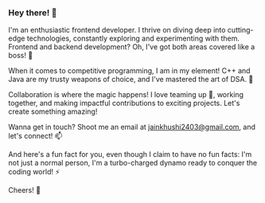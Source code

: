 ### Hey there! 👋 

I'm an enthusiastic frontend developer. I thrive on diving deep into cutting-edge technologies, constantly exploring and experimenting with them. Frontend and backend development? Oh, I've got both areas covered like a boss! 🔭

When it comes to competitive programming, I am in my element! C++ and Java are my trusty weapons of choice, and I've mastered the art of DSA. 💪

Collaboration is where the magic happens! I love teaming up 👯, working together, and making impactful contributions to exciting projects. Let's create something amazing!

Wanna get in touch? Shoot me an email at jainkhushi2403@gmail.com, and let's connect! 📫

And here's a fun fact for you, even though I claim to have no fun facts: I'm not just a normal person, I'm a turbo-charged dynamo ready to conquer the coding world! ⚡

Cheers! 🥂
